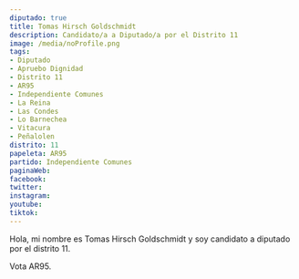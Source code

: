 ```yaml
---
diputado: true
title: Tomas Hirsch Goldschmidt
description: Candidato/a a Diputado/a por el Distrito 11
image: /media/noProfile.png
tags:
- Diputado
- Apruebo Dignidad
- Distrito 11
- AR95
- Independiente Comunes
- La Reina
- Las Condes
- Lo Barnechea
- Vitacura
- Peñalolen
distrito: 11
papeleta: AR95
partido: Independiente Comunes
paginaWeb:
facebook:
twitter:
instagram:
youtube:
tiktok:
---
```

Hola, mi nombre es Tomas Hirsch Goldschmidt y soy candidato a diputado por el distrito 11.

Vota AR95.